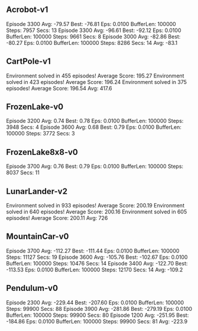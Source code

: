 ## Acrobot-v1
Episode   3300	Avg: -79.57	Best: -76.81	Eps: 0.0100	BufferLen: 100000	Steps:    7957	Secs:   13
Episode   3300	Avg: -96.61	Best: -92.12	Eps: 0.0100	BufferLen: 100000	Steps:    9661	Secs:    8
Episode   3000	Avg: -82.86	Best: -80.27	Eps: 0.0100	BufferLen: 100000	Steps:    8286	Secs:   14
Avg: -83.1

## CartPole-v1
Environment solved in 455 episodes!	Average Score: 195.27
Environment solved in 423 episodes!	Average Score: 196.24
Environment solved in 375 episodes!	Average Score: 196.54
Avg: 417.6

## FrozenLake-v0
Episode   3200	Avg: 0.74	Best: 0.78	Eps: 0.0100	BufferLen: 100000	Steps:    3948	Secs:    4
Episode   3600	Avg: 0.68	Best: 0.79	Eps: 0.0100	BufferLen: 100000	Steps:    3772	Secs:    3


## FrozenLake8x8-v0
Episode   3700	Avg: 0.76	Best: 0.79	Eps: 0.0100	BufferLen: 100000	Steps:    8037	Secs:   11


## LunarLander-v2
Environment solved in 933 episodes!	Average Score: 200.19
Environment solved in 640 episodes!	Average Score: 200.16
Environment solved in 605 episodes!	Average Score: 200.11
Avg: 726


## MountainCar-v0
Episode   3700	Avg: -112.27	Best: -111.44	Eps: 0.0100	BufferLen: 100000	Steps:   11127	Secs:   19
Episode   3600	Avg: -105.76	Best: -102.67	Eps: 0.0100	BufferLen: 100000	Steps:   10476	Secs:   14
Episode   3400	Avg: -122.70	Best: -113.53	Eps: 0.0100	BufferLen: 100000	Steps:   12170	Secs:   14
Avg: -109.2

## Pendulum-v0
Episode   2300	Avg: -229.44	Best: -207.60	Eps: 0.0100	BufferLen: 100000	Steps:   99900	Secs:   88
Episode   3900	Avg: -281.86	Best: -279.19	Eps: 0.0100	BufferLen: 100000	Steps:   99900	Secs:   80
Episode   1200	Avg: -251.95	Best: -184.86	Eps: 0.0100	BufferLen: 100000	Steps:   99900	Secs:   81
Avg: -223.9
